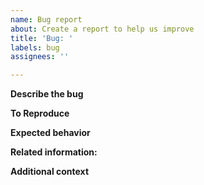 ```yaml
---
name: Bug report
about: Create a report to help us improve
title: 'Bug: '
labels: bug
assignees: ''

---
```


<!-- Thanks for your interest in the project! We appreciate bugs filed and PRs submitted! -->


**Describe the bug**
<!-- A clear and concise description of what the bug is. -->

**To Reproduce**
<!-- A link to a minimal reproduction (with the minimum code to reproduce the issue). 
It takes just a few minutes to build a repro online with https://stackblitz.com/github/vuejs/create-vue-templates/tree/main/typescript-vitest?file=src%2Fcomponents%2F__tests__%2FHelloWorld.spec.ts
-->

**Expected behavior**
<!-- A clear and concise description of what you expected to happen. -->

**Related information:**
<!-- Output of  `npx envinfo --system --npmPackages vue,@vue/test-utils,vitest,jest` -->
<!-- For test-utils v1 and Vue v2, please report at repository https://github.com/vuejs/vue-test-utils -->

**Additional context**
<!-- Add any other context about the problem here. -->
